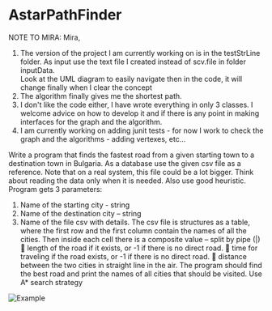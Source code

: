 # AstarPathFinder

NOTE TO MIRA:
Mira,
1. The version of the project I am currently working on is in the testStrLine folder.
As input use the text file I created instead of scv.file in folder inputData.  
Look at the UML diagram to easily navigate then in the code, it will change finally when I clear the concept
2. The algorithm finally gives me the shortest path.
3. I don't like the code either, I have wrote everything in only 3 classes. I welcome advice on how to develop it and if there is any point in making interfaces for the graph and the algorithm.
4. I am currently working on adding junit tests - for now I work to check the graph and the algorithms - adding vertexes, etc...



Write a program that finds the fastest road from a given starting town to a destination town in 
Bulgaria. As a database use the given csv file as a reference. Note that on a real system, this file 
could be a lot bigger. 
Think about reading the data only when it is needed. 
Also use good heuristic. 
Program gets 3 parameters: 
1. Name of the starting city - string 
2. Name of the destination city – string 
3. Name of the file csv with details. 
The csv file is structures as a table, where the first row and the first column contain the names of all 
the cities. Then inside each cell there is a composite value – split by pipe (|) 
 length of the road if it exists, or -1 if there is no direct road. 
 time for traveling if the road exists, or -1 if there is no direct road. 
 distance between the two cities in straight line in the air. 
The program should find the best road and print the names of all cities that should be visited. 
Use A* search strategy

![Example](https://user-images.githubusercontent.com/109521961/215882157-99755dcb-66fb-41ea-9067-f3b1de2a020c.png)

